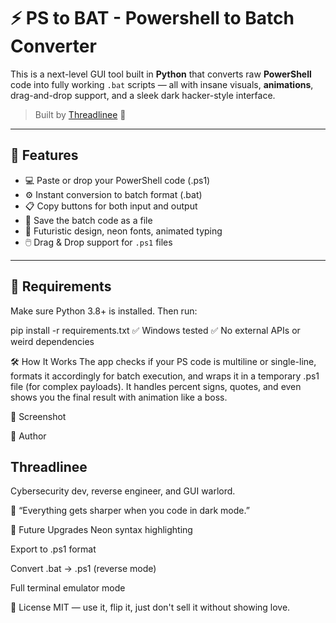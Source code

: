 # ⚡ PS to BAT - Powershell to Batch Converter

This is a next-level GUI tool built in **Python** that converts raw **PowerShell** code into fully working `.bat` scripts — all with insane visuals, **animations**, drag-and-drop support, and a sleek dark hacker-style interface.

> Built by [Threadlinee](https://github.com/Threadlinee) 🧠

---

## 🚀 Features
- 💻 Paste or drop your PowerShell code (.ps1)
- ⚙️ Instant conversion to batch format (.bat)
- 📋 Copy buttons for both input and output
- 💾 Save the batch code as a file
- 🎨 Futuristic design, neon fonts, animated typing
- 🖱️ Drag & Drop support for `.ps1` files

---

## 🧱 Requirements
Make sure Python 3.8+ is installed. Then run:

pip install -r requirements.txt
✅ Windows tested
✅ No external APIs or weird dependencies

🛠️ How It Works
The app checks if your PS code is multiline or single-line, formats it accordingly for batch execution, and wraps it in a temporary .ps1 file (for complex payloads). It handles percent signs, quotes, and even shows you the final result with animation like a boss.

📸 Screenshot
<!-- Add a real screenshot later -->

👑 Author
## Threadlinee
Cybersecurity dev, reverse engineer, and GUI warlord.

💬 “Everything gets sharper when you code in dark mode.”

🧨 Future Upgrades
Neon syntax highlighting

Export to .ps1 format

Convert .bat → .ps1 (reverse mode)

Full terminal emulator mode

🧠 License
MIT — use it, flip it, just don't sell it without showing love.
